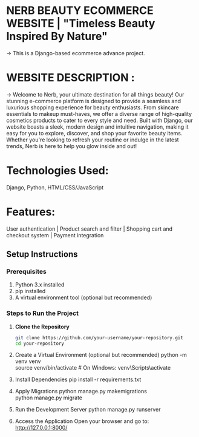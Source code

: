 # NERB BEAUTY ECOMMERCE WEBSITE | "Timeless Beauty Inspired By Nature"

-> This is a Django-based ecommerce advance project. 

# WEBSITE DESCRIPTION :
-> Welcome to Nerb, your ultimate destination for all things beauty! Our stunning e-commerce platform is designed to provide a seamless and luxurious shopping experience for beauty enthusiasts. From skincare essentials to makeup must-haves, we offer a diverse range of high-quality cosmetics products to cater to every style and need. Built with Django, our website boasts a sleek, modern design and intuitive navigation, making it easy for you to explore, discover, and shop your favorite beauty items. Whether you're looking to refresh your routine or indulge in the latest trends, Nerb is here to help you glow inside and out!

# Technologies Used:

Django,
Python,
HTML/CSS/JavaScript

# Features:

User authentication |
Product search and filter |
Shopping cart and checkout system |
Payment integration
 

## Setup Instructions ## 

### Prerequisites  
1. Python 3.x installed  
2. pip installed  
3. A virtual environment tool (optional but recommended)  

### Steps to Run the Project  

1. **Clone the Repository**  
   ```bash
   git clone https://github.com/your-username/your-repository.git  
   cd your-repository
2. Create a Virtual Environment (optional but recommended)
   python -m venv venv  
   source venv/bin/activate  # On Windows: venv\Scripts\activate

3. Install Dependencies
   pip install -r requirements.txt  

4. Apply Migrations
   python manage.py makemigrations  
   python manage.py migrate

5. Run the Development Server
   python manage.py runserver  

6. Access the Application
   Open your browser and go to: http://127.0.0.1:8000/





